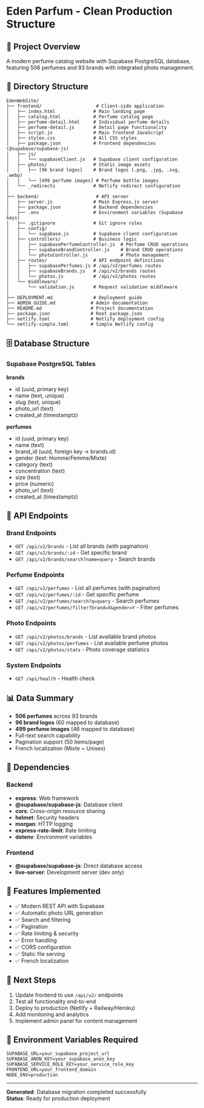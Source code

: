 # Eden Parfum - Clean Production Structure

## 🎯 Project Overview
A modern perfume catalog website with Supabase PostgreSQL database, featuring 506 perfumes and 93 brands with integrated photo management.

## 📁 Directory Structure

```
EdenWebSite/
├── frontend/                    # Client-side application
│   ├── index.html              # Main landing page
│   ├── catalog.html            # Perfume catalog page  
│   ├── perfume-detail.html     # Individual perfume details
│   ├── perfume-detail.js       # Detail page functionality
│   ├── script.js               # Main frontend JavaScript
│   ├── styles.css              # All CSS styles
│   ├── package.json            # Frontend dependencies (@supabase/supabase-js)
│   ├── js/
│   │   └── supabaseClient.js   # Supabase client configuration
│   ├── photos/                 # Static image assets
│   │   ├── [96 brand logos]    # Brand logos (.png, .jpg, .svg, .webp)
│   │   └── [499 perfume images] # Perfume bottle images
│   └── _redirects              # Netlify redirect configuration
│
├── backend/                     # API server
│   ├── server.js               # Main Express.js server
│   ├── package.json            # Backend dependencies
│   ├── .env                    # Environment variables (Supabase keys)
│   ├── .gitignore              # Git ignore rules
│   ├── config/
│   │   └── supabase.js         # Supabase client configuration
│   ├── controllers/            # Business logic
│   │   ├── supabasePerfumeController.js  # Perfume CRUD operations
│   │   ├── supabaseBrandController.js    # Brand CRUD operations
│   │   └── photoController.js            # Photo management
│   ├── routes/                 # API endpoint definitions
│   │   ├── supabasePerfumes.js # /api/v2/perfumes routes
│   │   ├── supabaseBrands.js   # /api/v2/brands routes
│   │   └── photos.js           # /api/v2/photos routes
│   └── middleware/
│       └── validation.js       # Request validation middleware
│
├── DEPLOYMENT.md               # Deployment guide
├── ADMIN_GUIDE.md             # Admin documentation
├── README.md                  # Project documentation
├── package.json               # Root package.json
├── netlify.toml               # Netlify deployment config
└── netlify-simple.toml        # Simple Netlify config
```

## 🗄️ Database Structure

### Supabase PostgreSQL Tables

**brands**
- id (uuid, primary key)
- name (text, unique)
- slug (text, unique) 
- photo_url (text)
- created_at (timestamptz)

**perfumes**
- id (uuid, primary key)
- name (text)
- brand_id (uuid, foreign key → brands.id)
- gender (text: Homme/Femme/Mixte)
- category (text)
- concentration (text)
- size (text)
- price (numeric)
- photo_url (text)
- created_at (timestamptz)

## 🚀 API Endpoints

### Brand Endpoints
- `GET /api/v2/brands` - List all brands (with pagination)
- `GET /api/v2/brands/:id` - Get specific brand
- `GET /api/v2/brands/search?name=query` - Search brands

### Perfume Endpoints  
- `GET /api/v2/perfumes` - List all perfumes (with pagination)
- `GET /api/v2/perfumes/:id` - Get specific perfume
- `GET /api/v2/perfumes/search?q=query` - Search perfumes
- `GET /api/v2/perfumes/filter?brand=X&gender=Y` - Filter perfumes

### Photo Endpoints
- `GET /api/v2/photos/brands` - List available brand photos
- `GET /api/v2/photos/perfumes` - List available perfume photos
- `GET /api/v2/photos/stats` - Photo coverage statistics

### System Endpoints
- `GET /api/health` - Health check

## 📊 Data Summary
- **506 perfumes** across 93 brands
- **96 brand logos** (60 mapped to database)
- **499 perfume images** (46 mapped to database)  
- Full-text search capability
- Pagination support (50 items/page)
- French localization (Mixte = Unisex)

## 🔧 Dependencies

### Backend
- **express**: Web framework
- **@supabase/supabase-js**: Database client
- **cors**: Cross-origin resource sharing
- **helmet**: Security headers
- **morgan**: HTTP logging
- **express-rate-limit**: Rate limiting
- **dotenv**: Environment variables

### Frontend  
- **@supabase/supabase-js**: Direct database access
- **live-server**: Development server (dev only)

## 🌟 Features Implemented
- ✅ Modern REST API with Supabase
- ✅ Automatic photo URL generation  
- ✅ Search and filtering
- ✅ Pagination
- ✅ Rate limiting & security
- ✅ Error handling
- ✅ CORS configuration
- ✅ Static file serving
- ✅ French localization

## 🚀 Next Steps
1. Update frontend to use `/api/v2/` endpoints
2. Test all functionality end-to-end
3. Deploy to production (Netlify + Railway/Heroku)
4. Add monitoring and analytics
5. Implement admin panel for content management

## 📝 Environment Variables Required
```
SUPABASE_URL=your_supabase_project_url
SUPABASE_ANON_KEY=your_supabase_anon_key
SUPABASE_SERVICE_ROLE_KEY=your_service_role_key
FRONTEND_URL=your_frontend_domain
NODE_ENV=production
```

---
**Generated**: Database migration completed successfully  
**Status**: Ready for production deployment